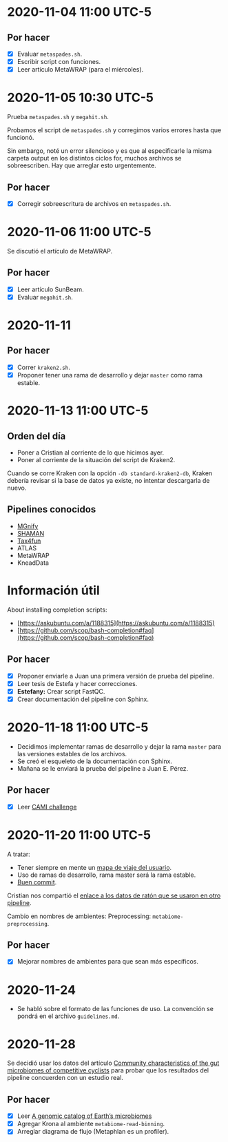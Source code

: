 # 2020-11-04 11:00 UTC-5

## Por hacer

- [x] Evaluar `metaspades.sh`.
- [x] Escribir script con funciones.
- [x] Leer artículo MetaWRAP (para el miércoles).

# 2020-11-05 10:30 UTC-5
Prueba `metaspades.sh` y `megahit.sh`.

Probamos el script de `metaspades.sh` y corregimos varios errores hasta que
funcionó.

Sin embargo, noté un error silencioso y es que al especificarle la misma
carpeta output en los distintos ciclos for, muchos archivos se sobreescriben.
Hay que arreglar esto urgentemente.

## Por hacer

- [x] Corregir sobreescritura de archivos en `metaspades.sh`.

# 2020-11-06 11:00 UTC-5

Se discutió el artículo de MetaWRAP.

## Por hacer

- [x] Leer artículo SunBeam.
- [x] Evaluar `megahit.sh`.

# 2020-11-11

## Por hacer

- [x] Correr `kraken2.sh`.
- [x] Proponer tener una rama de desarrollo y dejar `master` como rama estable.

# 2020-11-13 11:00 UTC-5

## Orden del día
- Poner a Cristian al corriente de lo que hicimos ayer.
- Poner al corriente de la situación del script de Kraken2.

Cuando se corre Kraken con la opción `-db standard-kraken2-db`, Kraken
debería revisar si la base de datos ya existe, no intentar descargarla de
nuevo.

## Pipelines conocidos

- [MGnify](https://www.ebi.ac.uk/metagenomics/)
- [SHAMAN](https://www.biorxiv.org/content/10.1101/2019.12.18.880773v2)
- [Tax4fun](http://tax4fun.gobics.de/)
- ATLAS
- MetaWRAP
- KneadData

# Información útil

About installing completion scripts:

- [https://askubuntu.com/a/1188315](https://askubuntu.com/a/1188315)
- [https://github.com/scop/bash-completion#faq](https://github.com/scop/bash-completion#faq)

## Por hacer
- [x] Proponer enviarle a Juan una primera versión de prueba del pipeline.
- [x] Leer tesis de Estefa y hacer correcciones.
- [x] **Estefany:** Crear script FastQC.
- [x] Crear documentación del pipeline con Sphinx.

# 2020-11-18 11:00 UTC-5

- Decidimos implementar ramas de desarrollo y dejar la rama `master` para las
versiones estables de los archivos.
- Se creó el esqueleto de la documentación con Sphinx.
- Mañana se le enviará la prueba del pipeline a Juan E. Pérez.

## Por hacer
- [x] Leer [CAMI challenge](https://www.nature.com/articles/nmeth.4458)

# 2020-11-20 11:00 UTC-5

A tratar:

- Tener siempre en mente un [mapa de viaje del usuario](https://blog.interactius.com/metodolog%C3%ADas-de-ux-user-journey-map-c38da9046160).
- Uso de ramas de desarrollo, rama master será la rama estable.
- [Buen commit](https://www.freecodecamp.org/news/writing-good-commit-messages-a-practical-guide/).

Cristian nos compartió el [enlace a los datos de ratón que se usaron en otro
pipeline](https://www.ncbi.nlm.nih.gov/Traces/study/?query_key=2&WebEnv=MCID_5fb7fb1a59236b00804f8d5e&o=acc_s%3Aa).

Cambio en nombres de ambientes:
Preprocessing: `metabiome-preprocessing`.

## Por hacer
- [x] Mejorar nombres de ambientes para que sean más específicos.

# 2020-11-24

- Se habló sobre el formato de las funciones de uso. La convención se pondrá en
el archivo `guidelines.md`.

# 2020-11-28

Se decidió usar los datos del artículo [Community characteristics of the gut
microbiomes of competitive cyclists](https://doi.org/10.1186/s40168-017-0320-4) 
para probar que los resultados del pipeline concuerden con un estudio real.

## Por hacer
- [x] Leer [A genomic catalog of Earth’s microbiomes](https://www.nature.com/articles/s41587-020-0718-6)
- [x] Agregar Krona al ambiente `metabiome-read-binning`.
- [x] Arreglar diagrama de flujo (Metaphlan es un profiler).
